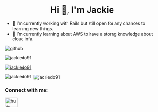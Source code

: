 <h1 align="center">Hi 👋, I'm Jackie</h1>

- 🔭 I’m currently working with Rails but still
open for any chances to learning new things.
- 🌱 I’m currently learning about AWS to have a storng knowledge about cloud infa.

<img src="https://github.com/jackiedo91/jackiedo91/blob/main/github-snake.svg" alt="github"/>


<p align="left"> <img src="https://komarev.com/ghpvc/?username=jackiedo91&label=Profile%20views&color=0e75b6&style=flat" alt="jackiedo91" /> </p>

<p align="left"> <a href="https://github.com/ryo-ma/github-profile-trophy"><img src="https://github-profile-trophy.vercel.app/?username=jackiedo91" alt="jackiedo91" /></a> </p>

<p><img align="left" src="https://github-readme-stats.vercel.app/api/top-langs?username=jackiedo91&show_icons=true&locale=en&layout=compact" alt="jackiedo91" /></p>

<p>&nbsp;<img align="center" src="https://github-readme-stats.vercel.app/api?username=jackiedo91&show_icons=true&locale=en" alt="jackiedo91" /></p>


<h3 align="left">Connect with me:</h3>
<p align="left">
<a href="https://www.linkedin.com/in/huy-do-772b32143/" target="blank"><img align="center" src="https://raw.githubusercontent.com/rahuldkjain/github-profile-readme-generator/master/src/images/icons/Social/linked-in-alt.svg" alt="huy-do-772b32143" height="30" width="40" /></a>
</p>


